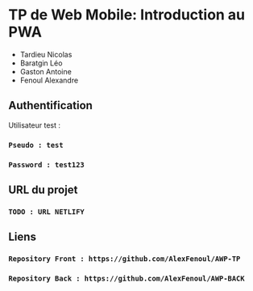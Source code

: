 # TP de Web Mobile: Introduction au PWA

- Tardieu Nicolas
- Baratgin Léo
- Gaston Antoine
- Fenoul Alexandre

## Authentification 

Utilisateur test :

### `Pseudo : test`

### `Password : test123`

## URL du projet 

### `TODO : URL NETLIFY`


## Liens

### `Repository Front : https://github.com/AlexFenoul/AWP-TP`

### `Repository Back : https://github.com/AlexFenoul/AWP-BACK`
